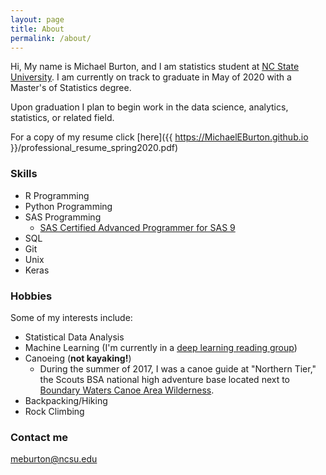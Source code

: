 ```yaml
---
layout: page
title: About
permalink: /about/
---
```


Hi, 
My name is Michael Burton, and I am statistics student at [NC State University](https://statistics.sciences.ncsu.edu/). I am currently on track to graduate in May of 2020 with a Master's of Statistics degree.

Upon graduation I plan to begin work in the data science, analytics, statistics, or related field. 

For a copy of my resume click [here]({{ https://MichaelEBurton.github.io }}/professional_resume_spring2020.pdf) 

### Skills
+ R Programming
+ Python Programming
+ SAS Programming
  - [SAS Certified Advanced Programmer for SAS 9](https://www.youracclaim.com/badges/047e8f37-ed81-4b2a-8be0-6968d4d42d4c/linked_in_profile)
+ SQL
+ Git
+ Unix
+ Keras

### Hobbies

Some of my interests include:
+ Statistical Data Analysis
+ Machine Learning (I'm currently in a [deep learning reading group](https://github.com/AlvinSheng/SLG-Deep-Learning))
+ Canoeing (**not kayaking!**)
  - During the summer of 2017, I was a canoe guide at "Northern Tier," the Scouts BSA national high adventure base located next to [Boundary Waters Canoe Area Wilderness](https://www.fs.usda.gov/detail/superior/specialplaces/?cid=fseprd555184).
+ Backpacking/Hiking
+ Rock Climbing


### Contact me

[meburton@ncsu.edu](mailto:meburton@ncsu.edu)
